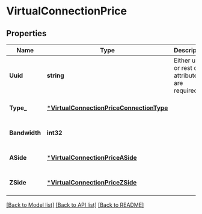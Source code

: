 # VirtualConnectionPrice

## Properties
Name | Type | Description | Notes
------------ | ------------- | ------------- | -------------
**Uuid** | **string** | Either uuid or rest of attributes are required | [optional] [default to null]
**Type_** | [***VirtualConnectionPriceConnectionType**](VirtualConnectionPriceConnectionType.md) |  | [optional] [default to null]
**Bandwidth** | **int32** |  | [optional] [default to null]
**ASide** | [***VirtualConnectionPriceASide**](VirtualConnectionPriceASide.md) |  | [optional] [default to null]
**ZSide** | [***VirtualConnectionPriceZSide**](VirtualConnectionPriceZSide.md) |  | [optional] [default to null]

[[Back to Model list]](../README.md#documentation-for-models) [[Back to API list]](../README.md#documentation-for-api-endpoints) [[Back to README]](../README.md)

